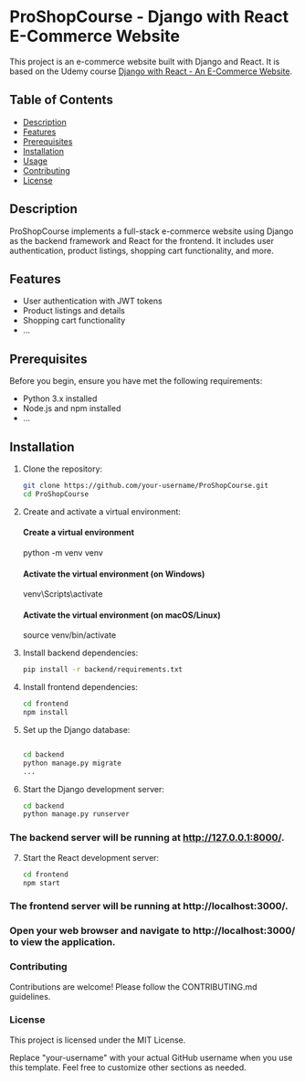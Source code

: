 # ProShopCourse - Django with React E-Commerce Website

This project is an e-commerce website built with Django and React. It is based on the Udemy course [Django with React - An E-Commerce Website](https://www.udemy.com/course/django-with-react-an-ecommerce-website/).

## Table of Contents

- [Description](#description)
- [Features](#features)
- [Prerequisites](#prerequisites)
- [Installation](#installation)
- [Usage](#usage)
- [Contributing](#contributing)
- [License](#license)

## Description

ProShopCourse implements a full-stack e-commerce website using Django as the backend framework and React for the frontend. It includes user authentication, product listings, shopping cart functionality, and more.

## Features

- User authentication with JWT tokens
- Product listings and details
- Shopping cart functionality
- ...

## Prerequisites

Before you begin, ensure you have met the following requirements:

- Python 3.x installed
- Node.js and npm installed
- ...

## Installation

1. Clone the repository:

   ```bash
   git clone https://github.com/your-username/ProShopCourse.git
   cd ProShopCourse

2. Create and activate a virtual environment:
    #### Create a virtual environment
    python -m venv venv

    #### Activate the virtual environment (on Windows)
    venv\Scripts\activate

    #### Activate the virtual environment (on macOS/Linux)
    source venv/bin/activate

3. Install backend dependencies:

    ```bash
    pip install -r backend/requirements.txt

4. Install frontend dependencies:

    ```bash
    cd frontend
    npm install
5. Set up the Django database:

    ```bash
    
    cd backend
    python manage.py migrate
    ...

6. Start the Django development server:

    ```bash
    cd backend
    python manage.py runserver

### The backend server will be running at http://127.0.0.1:8000/.

7. Start the React development server:

    ```bash
    cd frontend
    npm start

### The frontend server will be running at http://localhost:3000/.

### Open your web browser and navigate to http://localhost:3000/ to view the application.

### Contributing
Contributions are welcome! Please follow the CONTRIBUTING.md guidelines.

### License
This project is licensed under the MIT License.

Replace "your-username" with your actual GitHub username when you use this template. Feel free to customize other sections as needed.